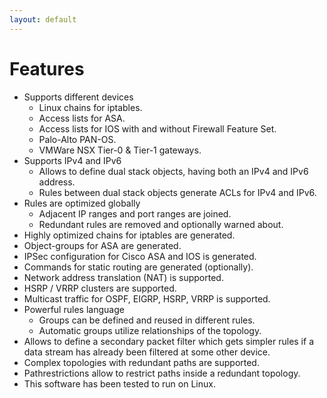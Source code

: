 ```yaml
---
layout: default
---
```


# Features

- Supports different devices
  - Linux chains for iptables.
  - Access lists for ASA.
  - Access lists for IOS with and without Firewall Feature Set.
  - Palo-Alto PAN-OS.
  - VMWare NSX Tier-0 & Tier-1 gateways.
- Supports IPv4 and IPv6
  - Allows to define dual stack objects, having both an IPv4 and IPv6 address.
  - Rules between dual stack objects generate ACLs for IPv4 and IPv6.
- Rules are optimized globally
  - Adjacent IP ranges and port ranges are joined.
  - Redundant rules are removed and optionally warned about.
- Highly optimized chains for iptables are generated.
- Object-groups for ASA are generated.
- IPSec configuration for Cisco ASA and IOS is generated.
- Commands for static routing are generated (optionally).
- Network address translation (NAT) is supported.
- HSRP / VRRP clusters are supported.
- Multicast traffic for OSPF, EIGRP, HSRP, VRRP is supported.
- Powerful rules language
   - Groups can be defined and reused in different rules.
   - Automatic groups utilize relationships of the topology.
- Allows to define a secondary packet filter which gets simpler rules
  if a data stream has already been filtered at some other device.
- Complex topologies with redundant paths are supported.
- Pathrestrictions allow to restrict paths inside a redundant topology.
- This software has been tested to run on Linux.

